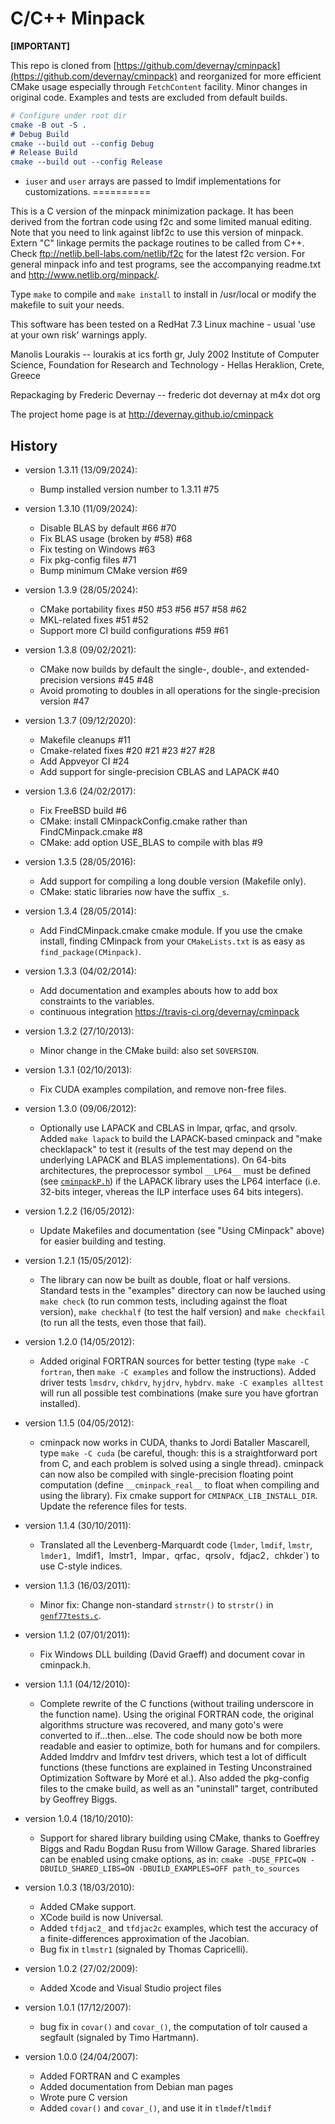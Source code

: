 C/C++ Minpack
==========

**[IMPORTANT]**

This repo is cloned from [https://github.com/devernay/cminpack](https://github.com/devernay/cminpack) and reorganized for more efficient CMake usage especially through `FetchContent` facility. Minor changes in original code. Examples and tests are excluded from default builds.

```cmake
# Configure under root dir
cmake -B out -S .
# Debug Build
cmake --build out --config Debug
# Release Build
cmake --build out --config Release
```

- `iuser` and `user` arrays are passed to lmdif implementations for customizations.
==========

This is a C version of the minpack minimization package.
It has been derived from the fortran code using f2c and
some limited manual editing. Note that you need to link
against libf2c to use this version of minpack. Extern "C"
linkage permits the package routines to be called from C++.
Check ftp://netlib.bell-labs.com/netlib/f2c for the latest
f2c version. For general minpack info and test programs, see
the accompanying readme.txt and http://www.netlib.org/minpack/.

Type `make` to compile and `make install` to install in /usr/local
or modify the makefile to suit your needs.

This software has been tested on a RedHat 7.3 Linux machine -
usual 'use at your own risk' warnings apply.

Manolis Lourakis -- lourakis at ics forth gr, July 2002
	Institute of Computer Science,
	Foundation for Research and Technology - Hellas
	Heraklion, Crete, Greece

Repackaging by Frederic Devernay -- frederic dot devernay at m4x dot org

The project home page is at http://devernay.github.io/cminpack

History
------

* version 1.3.11 (13/09/2024):
  - Bump installed version number to 1.3.11 #75

* version 1.3.10 (11/09/2024):
  - Disable BLAS by default #66 #70
  - Fix BLAS usage (broken by #58) #68
  - Fix testing on Windows #63
  - Fix pkg-config files #71
  - Bump minimum CMake version #69

* version 1.3.9 (28/05/2024):
  - CMake portability fixes #50 #53 #56 #57 #58 #62
  - MKL-related fixes #51 #52
  - Support more CI build configurations #59 #61

* version 1.3.8 (09/02/2021):
  - CMake now builds by default the single-, double-, and extended-precision versions #45 #48
  - Avoid promoting to doubles in all operations for the single-precision version #47

* version 1.3.7 (09/12/2020):
  - Makefile cleanups #11
  - Cmake-related fixes #20 #21 #23 #27 #28
  - Add Appveyor CI #24
  - Add support for single-precision CBLAS and LAPACK #40

* version 1.3.6 (24/02/2017):
  - Fix FreeBSD build #6
  - CMake: install CMinpackConfig.cmake rather than FindCMinpack.cmake #8
  - CMake: add option USE_BLAS to compile with blas #9

* version 1.3.5 (28/05/2016):
  - Add support for compiling a long double version (Makefile only).
  - CMake: static libraries now have the suffix `_s`.

* version 1.3.4 (28/05/2014):
  - Add FindCMinpack.cmake cmake module. If you use the cmake install,
    finding CMinpack from your `CMakeLists.txt` is as easy as
    `find_package(CMinpack)`.

* version 1.3.3 (04/02/2014):
  - Add documentation and examples abouts how to add box constraints to the variables.
  - continuous integration https://travis-ci.org/devernay/cminpack

* version 1.3.2 (27/10/2013):
  - Minor change in the CMake build: also set `SOVERSION`.

* version 1.3.1 (02/10/2013):
  - Fix CUDA examples compilation, and remove non-free files.

* version 1.3.0 (09/06/2012):
  - Optionally use LAPACK and CBLAS in lmpar, qrfac, and qrsolv. Added
    `make lapack` to build the LAPACK-based cminpack and "make
    checklapack" to test it (results of the test may depend on the
    underlying LAPACK and BLAS implementations).
    On 64-bits architectures, the preprocessor symbol `__LP64__` must be
    defined (see [`cminpackP.h`](cminpackP.h)) if the LAPACK library uses the LP64
    interface (i.e. 32-bits integer, vhereas the ILP interface uses 64
    bits integers).

* version 1.2.2 (16/05/2012):
  - Update Makefiles and documentation (see "Using CMinpack" above) for
    easier building and testing.

* version 1.2.1 (15/05/2012):
  - The library can now be built as double, float or half
    versions. Standard tests in the "examples" directory can now be
    lauched using `make check` (to run common tests, including against
    the float version), `make checkhalf` (to test the half version) and
    `make checkfail` (to run all the tests, even those that fail).

* version 1.2.0 (14/05/2012):
  - Added original FORTRAN sources for better testing (type
    `make -C fortran`, then `make -C examples` and follow the
    instructions). Added driver tests `lmsdrv`, `chkdrv`, `hyjdrv`,
    `hybdrv`. `make -C examples alltest` will run all
    possible test combinations (make sure you have gfortran installed).

* version 1.1.5 (04/05/2012):
  - cminpack now works in CUDA, thanks to Jordi Bataller Mascarell, type
    `make -C cuda` (be careful, though: this is a
    straightforward port from C, and each problem is solved using a
    single thread). cminpack can now also be compiled with
    single-precision floating point computation (define
    `__cminpack_real__` to float when compiling and using the
   library). Fix cmake support for `CMINPACK_LIB_INSTALL_DIR`. Update the
   reference files for tests.

* version 1.1.4 (30/10/2011):
  - Translated all the Levenberg-Marquardt code (`lmder`, `lmdif`, `lmstr`,
    `lmder1, `lmdif1`, `lmstr1`, `lmpar`, `qrfac`, `qrsolv`, `fdjac2`, `chkder`) to use
    C-style indices.

* version 1.1.3 (16/03/2011):
  - Minor fix: Change non-standard `strnstr()` to `strstr()` in
    [`genf77tests.c`](examples/genf77tests.c).

* version 1.1.2 (07/01/2011):
   - Fix Windows DLL building (David Graeff) and document covar in
     cminpack.h.

* version 1.1.1 (04/12/2010):
  - Complete rewrite of the C functions (without trailing underscore in
    the function name). Using the original FORTRAN code, the original
    algorithms structure was recovered, and many goto's were converted
    to if...then...else. The code should now be both more readable and
    easier to optimize, both for humans and for compilers. Added lmddrv
    and lmfdrv test drivers, which test a lot of difficult functions
    (these functions are explained in Testing Unconstrained Optimization
    Software by Moré et al.). Also added the pkg-config files to the
    cmake build, as well as an "uninstall" target, contributed by
    Geoffrey Biggs.

* version 1.0.4 (18/10/2010):
  - Support for shared library building using CMake, thanks to Goeffrey
    Biggs and Radu Bogdan Rusu from Willow Garage. Shared libraries can be
    enabled using cmake options, as in:
    `cmake -DUSE_FPIC=ON -DBUILD_SHARED_LIBS=ON -DBUILD_EXAMPLES=OFF path_to_sources`

* version 1.0.3 (18/03/2010):
  - Added CMake support.
  - XCode build is now Universal.
  - Added `tfdjac2_` and `tfdjac2c` examples, which test the accuracy of a
    finite-differences approximation of the Jacobian.
  - Bug fix in `tlmstr1` (signaled by Thomas Capricelli).

* version 1.0.2 (27/02/2009):
  - Added Xcode and Visual Studio project files

* version 1.0.1 (17/12/2007):
  - bug fix in `covar()` and `covar_()`, the computation of tolr caused a
    segfault (signaled by Timo Hartmann).

* version 1.0.0 (24/04/2007):
  - Added FORTRAN and C examples
  - Added documentation from Debian man pages
  - Wrote pure C version
  - Added `covar()` and `covar_()`, and use it in `tlmdef`/`tlmdif`
